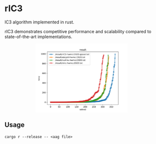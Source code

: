 # rIC3

IC3 algorithm implemented in rust.

rIC3 demonstrates competitive performance and scalability compared to state-of-the-art implementations.

<p align="center">
	<img align="center" width="300" height="auto" src="hwmcc1920.png"></img>
</p>

## Usage
```
cargo r --release -- <aag file>
```
